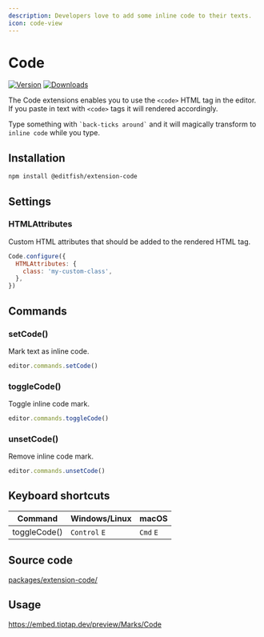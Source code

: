 ```yaml
---
description: Developers love to add some inline code to their texts.
icon: code-view
---
```


# Code
[![Version](https://img.shields.io/npm/v/@editfish/extension-code.svg?label=version)](https://www.npmjs.com/package/@editfish/extension-code)
[![Downloads](https://img.shields.io/npm/dm/@editfish/extension-code.svg)](https://npmcharts.com/compare/@editfish/extension-code?minimal=true)

The Code extensions enables you to use the `<code>` HTML tag in the editor. If you paste in text with `<code>` tags it will rendered accordingly.

Type something with <code>\`back-ticks around\`</code> and it will magically transform to `inline code` while you type.

## Installation
```bash
npm install @editfish/extension-code
```

## Settings

### HTMLAttributes
Custom HTML attributes that should be added to the rendered HTML tag.

```js
Code.configure({
  HTMLAttributes: {
    class: 'my-custom-class',
  },
})
```

## Commands

### setCode()
Mark text as inline code.

```js
editor.commands.setCode()
```

### toggleCode()
Toggle inline code mark.

```js
editor.commands.toggleCode()
```

### unsetCode()
Remove inline code mark.

```js
editor.commands.unsetCode()
```

## Keyboard shortcuts
| Command      | Windows/Linux      | macOS          |
| ------------ | ------------------ | -------------- |
| toggleCode() | `Control`&nbsp;`E` | `Cmd`&nbsp;`E` |

## Source code
[packages/extension-code/](https://github.com/ueberdosis/tiptap/blob/main/packages/extension-code/)

## Usage
https://embed.tiptap.dev/preview/Marks/Code
